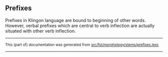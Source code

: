 ## Prefixes
Prefixes in Klingon language are bound to beginning of other words. However,
verbal prefixes which are central to verb inflection are actually situated
with other verb inflection.

* * *

<small>This (part of) documentation was generated from [src/fst/morphology/stems/prefixes.lexc](https://github.com/giellalt/lang-tlh/blob/main/src/fst/morphology/stems/prefixes.lexc)</small>

---

